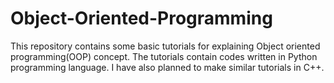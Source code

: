 # Object-Oriented-Programming
This repository contains some basic tutorials for explaining Object oriented programming(OOP) concept. The tutorials contain codes written in Python programming language.  I have also planned to make similar tutorials in C++.
